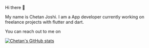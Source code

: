 Hi there 👋

My name is Chetan Joshi. I am a App developer currently working on freelance projects with flutter and dart.

You can reach out to me on

[![Chetan's GitHub stats](https://github-readme-stats.vercel.app/api?username=CJcoder202001)](https://github.com/CJcoder202001/github-readme-stats)
